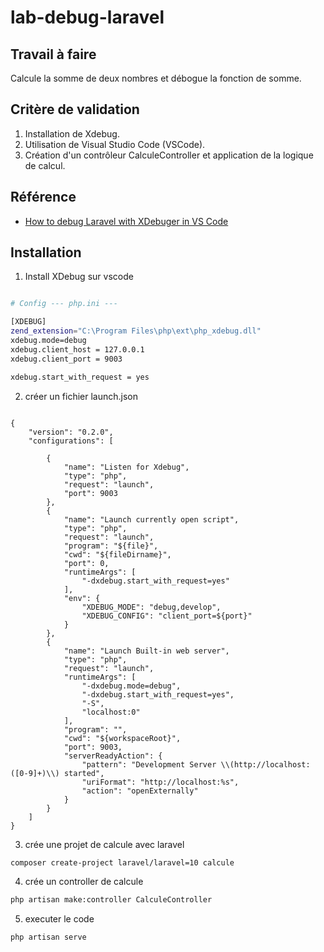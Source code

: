 # lab-debug-laravel
## Travail à faire
Calcule la somme de deux nombres et débogue la fonction de somme.
## Critère de validation
1. Installation de Xdebug.
2. Utilisation de Visual Studio Code (VSCode).
3. Création d'un contrôleur CalculeController et application de la logique de calcul.
## Référence
- [How to debug Laravel with XDebuger in VS Code](https://dev.to/snakepy/how-to-debug-laravel-apps-with-laravel-apps-with-xdebuger-in-vs-code-8cp)
## Installation
1. Install XDebug sur vscode
```bash

# Config --- php.ini --- 

[XDEBUG]
zend_extension="C:\Program Files\php\ext\php_xdebug.dll"
xdebug.mode=debug
xdebug.client_host = 127.0.0.1
xdebug.client_port = 9003

xdebug.start_with_request = yes
```
2. créer un fichier launch.json
```

{
    "version": "0.2.0",
    "configurations": [
        
        {
            "name": "Listen for Xdebug",
            "type": "php",
            "request": "launch",
            "port": 9003
        },
        {
            "name": "Launch currently open script",
            "type": "php",
            "request": "launch",
            "program": "${file}",
            "cwd": "${fileDirname}",
            "port": 0,
            "runtimeArgs": [
                "-dxdebug.start_with_request=yes"
            ],
            "env": {
                "XDEBUG_MODE": "debug,develop",
                "XDEBUG_CONFIG": "client_port=${port}"
            }
        },
        {
            "name": "Launch Built-in web server",
            "type": "php",
            "request": "launch",
            "runtimeArgs": [
                "-dxdebug.mode=debug",
                "-dxdebug.start_with_request=yes",
                "-S",
                "localhost:0"
            ],
            "program": "",
            "cwd": "${workspaceRoot}",
            "port": 9003,
            "serverReadyAction": {
                "pattern": "Development Server \\(http://localhost:([0-9]+)\\) started",
                "uriFormat": "http://localhost:%s",
                "action": "openExternally"
            }
        }
    ]
}
```
3. crée une projet de calcule avec laravel 
```bash
composer create-project laravel/laravel=10 calcule
```

4. crée un controller de calcule 
```bash
php artisan make:controller CalculeController
```
5. executer le code
```bash
php artisan serve
```